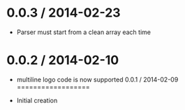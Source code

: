 
0.0.3 / 2014-02-23
==================

  * Parser must start from a clean array each time

0.0.2 / 2014-02-10
==================

  * multiline logo code is now supported
0.0.1 / 2014-02-09
==================

  * Initial creation